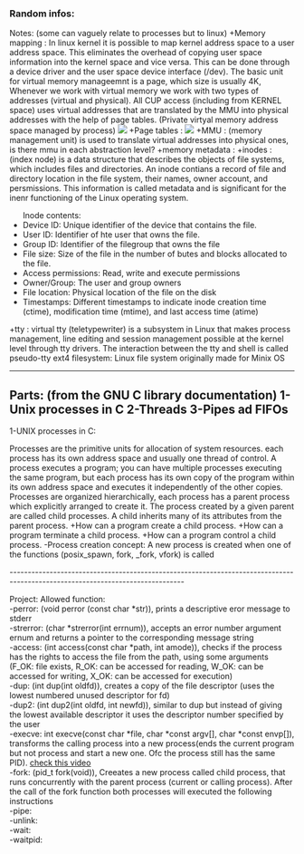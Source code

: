 <h3>Random infos: </h3>
Notes: (some can vaguely relate to processes but to linux)
+Memory mapping : In linux kernel it is possible to map kernel address space to a user address space. This eliminates the overhead of copying user space information into the kernel space and vice versa. This can be done through a device driver and the user space device interface (/dev).
The basic unit for virtual memory manageemnt is a page, which size is usually 4K, Whenever we work with virtual memory we work with two types of addresses (virtual and physical). All CUP access (including from KERNEL space) uses virtual addresses that are translated by the MMU into physical addresses with the help of page tables. (Private virtyal memory address space managed by process) 
<img src="learning_materials/mmu.png">
+Page tables : 
<img src="./learning_materials/page.png">
+MMU : (memory management unit) is used to translate virtual addresses into physical ones, is there mmu in each abstraction level? 
+memory metadata : 
+inodes : (index node) is a data structure that describes the objects of file systems, which includes files and directories. An inode contians a record of file and directory location in the file system, their names, owner account, and persmissions. This information is called metadata and is significant for the inenr functioning of the Linux operating system.
<ul>
Inode contents:
	<li>Device ID: Unique identifier of the device that contains the file.</li>
	<li>User ID: Identifier of hte user that owns the file. </li>
	<li>Group ID: Identifier of the filegroup that owns the file</li>
	<li>File size: Size of the file in the number of butes and blocks allocated to the file.</li>
	<li>Access permissions: Read, write and execute permissions</li>
	<li>Owner/Group: The user and group owners</lI>
	<li>File location: Physical location of the file on the disk</li>
	<li>Timestamps: Different timestamps to indicate inode creation time (ctime), modification time (mtime), and last access time (atime) </li> 
</ul>
+tty : virtual tty (teletypewriter) is a subsystem in Linux that makes process management, line editing and session management possible at the kernel level through tty drivers. The interaction between the tty and shell is called pseudo-tty
ext4 filesystem: Linux file system originally made for Minix OS

************************************************************************************************************************************************************************************************************************************************************
Parts: (from the GNU C library documentation)
1-Unix processes in C
2-Threads
3-Pipes ad FIFOs
------------------------------

1-UNIX processes in C: 
<p>
Processes are the primitive units for allocation of system resources. each process has its own address space and usually one thread of control. A process executes a program; you can have multiple processes executing the same program, but each process has its own copy of the program within its own address space and executes it independently of the other copies.
Processes are organized hierarchically, each process has a parent process which explicitly arranged to create it. The process created by a given parent are called child processes. A child inherits many of its attributes from the parent process.
+How can a program create a child process.
+How can a program terminate a child process.
+How can a program control a child process.
	-Process creation concept: A new process is created when one of the functions (posix_spawn, fork, _fork, vfork) is called
</p>
------------------------------------------------------------------------------------------------------------------------------

Project: 
Allowed function: <br>
-perror: (void perror (const char *str)), prints a descriptive eror message to stderr <br>
-strerror: (char *strerror(int errnum)), accepts an error number argument ernum and returns a pointer to the corresponding message string <br>
-access: (int access(const char *path, int amode)), checks if the process has the rights to access the file from the path, using some arguments (F_OK: file exists, R_OK: can be accessed for reading, W_OK: can be accessed for writing, X_OK: can be accessed for execution) <br>
-dup: (int dup(int oldfd)), creates a copy of the file descriptor (uses the lowest numbered unused descriptor for fd)<br>
-dup2: (int dup2(int oldfd, int newfd)), similar to dup but instead of giving the lowest available descriptor it uses the descriptor number specified by the user<br>
-execve: int execve(const char *file, char *const argv[], char *const envp[]), transforms the calling process into a new process(ends the current program but not process and start a new one. Ofc the process still has the same PID). <a href="https://www.youtube.com/watch?v=iq7puCxsgHQ" target="_blank">check this video</a><br>
-fork: (pid_t fork(void)), Creeates a new process called child process, that runs concurrently with the parent process (current or calling process). After the call of the fork function both processes will executed the following instructions<br>
-pipe: <br>
-unlink: <br>
-wait: <br>
-waitpid: <br>

